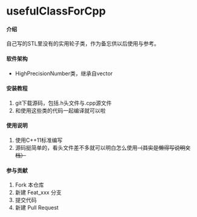 # usefulClassForCpp

#### 介绍
自己写的STL里没有的实用轮子类，作为备忘供以后使用与参考。

#### 软件架构
- HighPrecisionNumber类，继承自vector<int>


#### 安装教程

1.  git下载源码，包括.h头文件与.cpp源文件
2.  和使用这些类的代码一起编译就可以啦

#### 使用说明

1.  使用C++11标准编写
2.  源码挺简单的，看头文件差不多就可以明白怎么使用<s>（其实是懒得写说明文档）</s>

#### 参与贡献

1.  Fork 本仓库
2.  新建 Feat_xxx 分支
3.  提交代码
4.  新建 Pull Request
